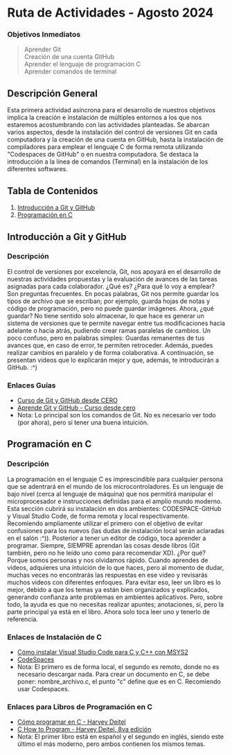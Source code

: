 # Ruta de Actividades - Agosto 2024

### **Objetivos Inmediatos**  
> Aprender Git  
> Creación de una cuenta GitHub  
> Aprender el lenguaje de programación C  
> Aprender comandos de terminal  

## Descripción General

Esta primera actividad asíncrona para el desarrollo de nuestros objetivos implica la creación e instalación de múltiples entornos a los que nos estaremos acostumbrando con las actividades planteadas. Se abarcan varios aspectos, desde la instalación del control de versiones Git en cada computadora y la creación de una cuenta en GitHub, hasta la instalación de compiladores para emplear el lenguaje C de forma remota utilizando "Codespaces de GitHub" o en nuestra computadora. Se destaca la introducción a la línea de comandos (Terminal) en la instalación de los diferentes softwares.

## Tabla de Contenidos

1. [Introducción a Git y GitHub](#introducción-a-git-y-github)
2. [Programación en C](#programación-en-c)

## Introducción a Git y GitHub

### Descripción

El control de versiones por excelencia, Git, nos apoyará en el desarrollo de nuestras actividades propuestas y la evaluación de avances de las tareas asignadas para cada colaborador. ¿Qué es? ¿Para qué lo voy a emplear? Son preguntas frecuentes. En pocas palabras, Git nos permite guardar los tipos de archivo que se escriban; por ejemplo, guarda hojas de notas y código de programación, pero no puede guardar imágenes. Ahora, ¿qué guardar? No tiene sentido solo almacenar, lo que hace es generar un sistema de versiones que te permite navegar entre tus modificaciones hacia adelante o hacia atrás, pudiendo crear ramas paralelas de cambios. Un poco confuso, pero en palabras simples: Guardas remanentes de tus avances que, en caso de error, te permiten retroceder. Además, puedes realizar cambios en paralelo y de forma colaborativa. A continuación, se presentan videos que lo explicarán mejor y que, además, te introducirán a GitHub. :^)

### Enlaces Guías
- [Curso de Git y GitHub desde CERO](https://youtu.be/3GymExBkKjE?si=xUMWJnGlGg-k5y_s)
- [Aprende Git y GitHub - Curso desde cero](https://youtu.be/mBYSUUnMt9M?si=8NU_TwsqlEQuEyWu)
- Nota: Lo principal son los comandos de Git. No es necesario ver todo (por ahora), pero sí tener una buena intuición.

## Programación en C

### Descripción

La programación en el lenguaje C es imprescindible para cualquier persona que se adentrará en el mundo de los microcontroladores. Es un lenguaje de bajo nivel (cerca al lenguaje de máquina) que nos permitirá manipular el microprocesador e instrucciones definidas para el amplio mundo moderno. Esta sección cubrirá su instalación en dos ambientes: CODESPACE-GitHub y Visual Studio Code, de forma remota y local respectivamente. Recomiendo ampliamente utilizar el primero con el objetivo de evitar confusiones para los nuevos (las dudas de instalación local serán aclaradas en el salón :^)). Posterior a tener un editor de código, toca aprender a programar. Siempre, SIEMPRE aprendan las cosas desde libros (Git también, pero no he leído uno como para recomendar XD). ¿Por qué? Porque somos personas y nos olvidamos rápido. Cuando aprendes de videos, adquieres una intuición de lo que haces, pero al momento de dudar, muchas veces no encontrarás las respuestas en ese video y revisarás muchos videos con diferentes enfoques. Para evitar eso, leer un libro es lo mejor, debido a que los temas ya están bien organizados y explicados, generando confianza ante problemas en ambientes aplicativos. Pero, sobre todo, la ayuda es que no necesitas realizar apuntes; anotaciones, sí, pero la parte principal ya está en el libro. Ahora solo toca leer uno y tenerlo de referencia.

### Enlaces de Instalación de C
- [Cómo instalar Visual Studio Code para C y C++ con MSYS2](https://youtu.be/NYBFShZXSpQ?si=2IpIj5aidRLNl_YM)
- [CodeSpaces](https://github.com/features/codespaces)
- Nota: El primero es de forma local, el segundo es remoto, donde no es necesario descargar nada. Para crear un documento en C, se debe poner: nombre_archivo.c, el punto "c" define que es en C. Recomiendo usar Codespaces.

### Enlaces para Libros de Programación en C
- [Cómo programar en C - Harvey Deitel](https://drive.google.com/file/d/16PGkgM4pXU4jz2l1a7BpGIzMJH76TqsS/view?usp=sharing)
- [C How to Program - Harvey Deitel, 8va edición](https://drive.google.com/file/d/1eZSQn6jx2i3ls4TKL7Janlc-qB9KZlwp/view?usp=sharing)
- Nota: El primer libro está en español y el segundo en inglés, siendo este último el más moderno, pero ambos contienen los mismos temas.
